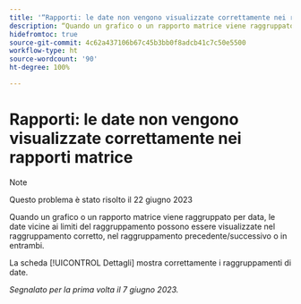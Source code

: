 ```yaml
---
title: '“Rapporti: le date non vengono visualizzate correttamente nei rapporti matrice”'
description: “Quando un grafico o un rapporto matrice viene raggruppato per data, le date vicine ai limiti del raggruppamento possono essere visualizzate nel raggruppamento corretto, nel raggruppamento precedente/successivo o in entrambi”.
hidefromtoc: true
source-git-commit: 4c62a437106b67c45b3bb0f8adcb41c7c50e5500
workflow-type: ht
source-wordcount: '90'
ht-degree: 100%

---
```



# Rapporti: le date non vengono visualizzate correttamente nei rapporti matrice

>[!NOTE]
>
> Questo problema è stato risolto il 22 giugno 2023

Quando un grafico o un rapporto matrice viene raggruppato per data, le date vicine ai limiti del raggruppamento possono essere visualizzate nel raggruppamento corretto, nel raggruppamento precedente/successivo o in entrambi.

La scheda [!UICONTROL Dettagli] mostra correttamente i raggruppamenti di date.

_Segnalato per la prima volta il 7 giugno 2023._

